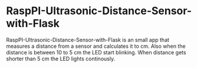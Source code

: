 # RaspPI-Ultrasonic-Distance-Sensor-with-Flask
RaspPI-Ultrasonic-Distance-Sensor-with-Flask is an small app that measures a distance from a sensor and calculates it to cm. Also when the distance is between 10 to 5 cm the LED start blinking. When distance 
gets shorter than 5 cm the LED lights continously.
